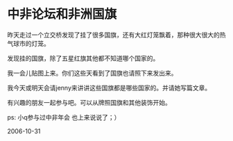 # 中非论坛和非洲国旗

昨天走过一个立交桥发现了挂了很多国旗，还有大红灯笼飘着，那种很大很大的热气球市的灯笼。

发现挂的国旗，除了五星红旗其他都不知道哪个国家的。

我一会儿贴图上来。你们这些天看到了国旗也请照下来发出来。

我今天或明天会请jenny来讲讲这些国旗都是哪些国家的。并请她写篇文章。

有兴趣的朋友一起参与吧。可以从牌照国旗和其他装饰开始。

ps: 小q参与过中非年会  也上来说说了；）

2006-10-31